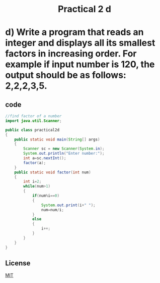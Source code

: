 <h1 align="center" style="margin-top: 0px;">
Practical 2 d 
</h1>

#		d) Write a program that reads an integer and displays all its smallest factors in  increasing order. For example if input number is 120, the output should be as  follows: 2,2,2,3,5. 	

## code 

```java
//find factor of a number
import java.util.Scanner;

public class practical2d
{
    public static void main(String[] args)
    {
        Scanner sc = new Scanner(System.in);
        System.out.println("Enter number:");
        int a=sc.nextInt();
        factor(a);
    }
    public static void factor(int num)
    {
        int i=2;
        while(num>1)
        {
            if(num%i==0)
            {
                System.out.print(i+" ");
                num=num/i;
            }
            else
            {
                i++;
            }
        }
    }
}

```

## License
[MIT](https://hiren14.github.io/java_lab_050/LICENSE)